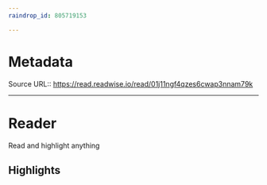 ```yaml
---
raindrop_id: 805719153

---
```


# Metadata
Source URL:: https://read.readwise.io/read/01j11ngf4qzes6cwap3nnam79k


---
# Reader

Read and highlight anything

## Highlights
